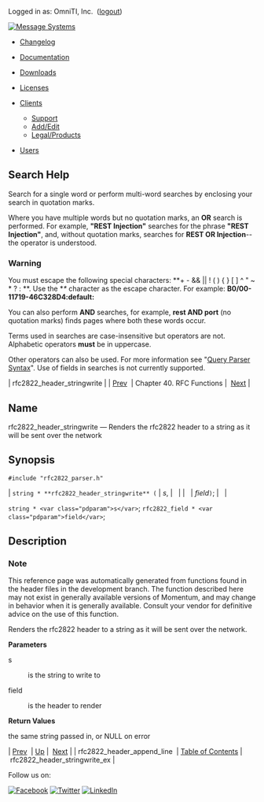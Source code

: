 Logged in as: OmniTI, Inc.  ([logout](https://support.messagesystems.com/logout.php))

[![Message Systems](https://support.messagesystems.com/images/ms-white205.png)](https://support.messagesystems.com/start.php) 

*   [Changelog](https://support.messagesystems.com/start.php?show=changelog)
*   [Documentation](https://support.messagesystems.com/docs/)
*   [Downloads](https://support.messagesystems.com/start.php)

*   [Licenses](https://support.messagesystems.com/license_summary.php)
*   <a href="">Clients</a>
    *   [Support](https://support.messagesystems.com/cs.php)
    *   [Add/Edit](https://support.messagesystems.com/edit_client.php)
    *   [Legal/Products](https://support.messagesystems.com/edit_products.php)
*   [Users](https://support.messagesystems.com/edit_customer.php)

## Search Help

Search for a single word or perform multi-word searches by enclosing your search in quotation marks.

Where you have multiple words but no quotation marks, an **OR** search is performed. For example, **"REST Injection"** searches for the phrase **"REST Injection"**, and, without quotation marks, searches for **REST OR Injection**--the operator is understood.

### Warning

You must escape the following special characters: **+ - && || ! ( ) { } [ ] ^ " ~ * ? : \**. Use the **\** character as the escape character. For example: **B0/00-11719-46C328D4\:default\:**

You can also perform **AND** searches, for example, **rest AND port** (no quotation marks) finds pages where both these words occur.

Terms used in searches are case-insensitive but operators are not. Alphabetic operators **must** be in uppercase.

Other operators can also be used. For more information see "[Query Parser Syntax](https://lucene.apache.org/core/old_versioned_docs/versions/3_0_0/queryparsersyntax.html)". Use of fields in searches is not currently supported.

| rfc2822_header_stringwrite |
| [Prev](apis.rfc2822_header_append_line.php)  | Chapter 40. RFC Functions |  [Next](apis.rfc2822_header_stringwrite_ex.php) |

<a name="apis.rfc2822_header_stringwrite"></a>
## Name

rfc2822_header_stringwrite — Renders the rfc2822 header to a string as it will be sent over the network

## Synopsis

`#include "rfc2822_parser.h"`

| `string * **rfc2822_header_stringwrite** (` | <var class="pdparam">s</var>, |   |
|   | <var class="pdparam">field</var>`)`; |   |

`string * <var class="pdparam">s</var>`;
`rfc2822_field * <var class="pdparam">field</var>`;<a name="idp31202640"></a>
## Description

### Note

This reference page was automatically generated from functions found in the header files in the development branch. The function described here may not exist in generally available versions of Momentum, and may change in behavior when it is generally available. Consult your vendor for definitive advice on the use of this function.

Renders the rfc2822 header to a string as it will be sent over the network.

**Parameters**

<dl class="variablelist">

<dt>s</dt>

<dd>

is the string to write to

</dd>

<dt>field</dt>

<dd>

is the header to render

</dd>

</dl>

**Return Values**

the same string passed in, or NULL on error

| [Prev](apis.rfc2822_header_append_line.php)  | [Up](rfc.php) |  [Next](apis.rfc2822_header_stringwrite_ex.php) |
| rfc2822_header_append_line  | [Table of Contents](index.php) |  rfc2822_header_stringwrite_ex |

Follow us on:

[![Facebook](https://support.messagesystems.com/images/icon-facebook.png)](http://www.facebook.com/messagesystems) [![Twitter](https://support.messagesystems.com/images/icon-twitter.png)](http://twitter.com/#!/MessageSystems) [![LinkedIn](https://support.messagesystems.com/images/icon-linkedin.png)](http://www.linkedin.com/company/message-systems)